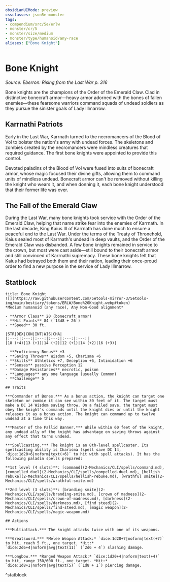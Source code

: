 ```yaml
---
obsidianUIMode: preview
cssclasses: json5e-monster
tags:
- compendium/src/5e/erlw
- monster/cr/5
- monster/size/medium
- monster/type/humanoid/any-race
aliases: ["Bone Knight"]
---
```

# Bone Knight
*Source: Eberron: Rising from the Last War p. 316*  

Bone knights are the champions of the Order of the Emerald Claw. Clad in distinctive bonecraft armor—heavy armor adorned with the bones of fallen enemies—these fearsome warriors command squads of undead soldiers as they pursue the sinister goals of Lady Illmarrow.

## Karrnathi Patriots

Early in the Last War, Karrnath turned to the necromancers of the Blood of Vol to bolster the nation's army with undead forces. The skeletons and zombies created by the necromancers were mindless creatures that required guidance. The first bone knights were appointed to provide this control.

Devoted paladins of the Blood of Vol were fused into suits of bonecraft armor, whose magic focused their divine gifts, allowing them to command units of mindless undead. Bonecraft armor can't be removed without killing the knight who wears it, and when donning it, each bone knight understood that their former life was over.

## The Fall of the Emerald Claw

During the Last War, many bone knights took service with the Order of the Emerald Claw, helping that name strike fear into the enemies of Karrnath. In the last decade, King Kaius III of Karrnath has done much to ensure a peaceful end to the Last War. Under the terms of the Treaty of Thronehold, Kaius sealed most of Karrnath's undead in deep vaults, and the Order of the Emerald Claw was disbanded. A few bone knights remained in service to the crown, but most were cast aside—still bound to their bonecraft armor and still convinced of Karrnathi supremacy. These bone knights felt that Kaius had betrayed both them and their nation, leading their once-proud order to find a new purpose in the service of Lady Illmarrow.

## Statblock

```ad-statblock
title: Bone Knight
![](https://raw.githubusercontent.com/5etools-mirror-3/5etools-img/main/bestiary/tokens/ERLW/Bone%20Knight.webp#token)
*Medium humanoid (any race), Any Non-Good alignment*

- **Armor Class** 20 (bonecraft armor)
- **Hit Points** 84 (`13d8 + 26`)
- **Speed** 30 ft.

|STR|DEX|CON|INT|WIS|CHA|
|:---:|:---:|:---:|:---:|:---:|:---:|
|18 (+4)|13 (+1)|14 (+2)|12 (+1)|14 (+2)|16 (+3)|

- **Proficiency Bonus** +3
- **Saving Throws** Wisdom +5, Charisma +6
- **Skills** Athletics +7, Deception +6, Intimidation +6
- **Senses** passive Perception 12
- **Damage Resistances** necrotic, poison
- **Languages** any one language (usually Common)
- **Challenge** 5

## Traits

***Commander of Bones.*** As a bonus action, the knight can target one skeleton or zombie it can see within 30 feet of it. The target must make a DC 14 Wisdom saving throw. On a failed save, the target must obey the knight's commands until the knight dies or until the knight releases it as a bonus action. The knight can command up to twelve undead at a time this way.

***Master of the Pallid Banner.*** While within 60 feet of the knight, any undead ally of the knight has advantage on saving throws against any effect that turns undead.

***Spellcasting.*** The knight is an 8th-level spellcaster. Its spellcasting ability is Charisma (spell save DC 14, `dice:1d20+6|noform|text(+6)` to hit with spell attacks). It has the following paladin spells prepared:

**1st level (4 slots)**: [command](2-Mechanics/CLI/spells/command.md), [compelled duel](2-Mechanics/CLI/spells/compelled-duel.md), [hellish rebuke](2-Mechanics/CLI/spells/hellish-rebuke.md), [wrathful smite](2-Mechanics/CLI/spells/wrathful-smite.md)

**2nd level (3 slots)**: [branding smite](2-Mechanics/CLI/spells/branding-smite.md), [crown of madness](2-Mechanics/CLI/spells/crown-of-madness.md), [darkness](2-Mechanics/CLI/spells/darkness.md), [find steed](2-Mechanics/CLI/spells/find-steed.md), [magic weapon](2-Mechanics/CLI/spells/magic-weapon.md)

## Actions

***Multiattack.*** The knight attacks twice with one of its weapons.

***Greatsword.*** *Melee Weapon Attack:* `dice:1d20+7|noform|text(+7)` to hit, reach 5 ft., one target. *Hit:* `dice:2d6+4|noform|avg|text(11)` (`2d6 + 4`) slashing damage.

***Longbow.*** *Ranged Weapon Attack:* `dice:1d20+4|noform|text(+4)` to hit, range 150/600 ft., one target. *Hit:* `dice:1d8+1|noform|avg|text(5)` (`1d8 + 1`) piercing damage.
```
^statblock